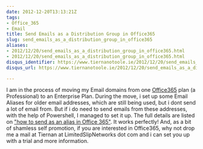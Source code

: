 ```yaml
---
date: 2012-12-20T13:13:21Z
tags:
- Office_365
- Email
title: Send Emails as a Distribution Group in Office365
slug: send_emails_as_a_distribution_group_in_office365
aliases:
- 2012/12/20/send_emails_as_a_distribution_group_in_office365.html
- 2012/12/20/send_emails_as_a_distribution_group_in_office365.html
disqus_identifier: https://www.tiernanotoole.ie/2012/12/20/send_emails_as_a_distribution_group_in_office365.html
disqus_url: https://www.tiernanotoole.ie/2012/12/20/send_emails_as_a_distribution_group_in_office365.html

---
```

 I am in the process of moving my Email domains from one [Office365][2] plan (a Professional) to an Enterprise Plan. During the move, i set up some Email Aliases for older email addresses, which are still being used, but i dont send a lot of email from. But if i do need to send emails from these addresses, with the help of Powershell, I managed to set it up. The full details are listed on ["how to send as an alias in Office 365"][1]. It works perfectly! And, as a bit of shamless self promotion, if you are interested in Office365, why not drop me a mail at Tiernan at LimitedSlipNetworks dot com and i can set you up with a trial and more information. 

[1]:https://www.cogmotive.com/blog/office-365-tips/send-as-an-alias-in-microsoft-office-365
[2]:http://www.office365.com